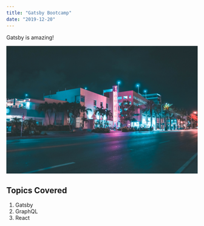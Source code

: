 ```yaml
---
title: "Gatsby Bootcamp"
date: "2019-12-20"
---
```


Gatsby is amazing!

![Logo](./miami.jpg)

## Topics Covered

1. Gatsby
2. GraphQL
3. React